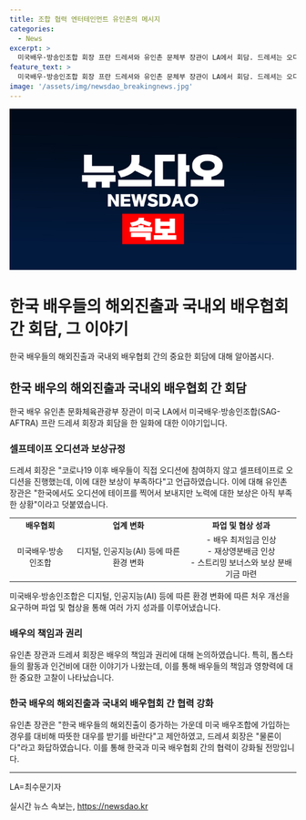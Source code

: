 ```yaml
---
title: 조합 협력 엔터테인먼트 유인촌의 메시지
categories:
  - News
excerpt: >
  미국배우·방송인조합 회장 프란 드레셔와 유인촌 문체부 장관이 LA에서 회담. 드레셔는 오디션 셀프테이프 보상규정을 언급하며, 유 장관은 이를 훌륭한 것으로 평가. 미국 작가조합과의 파업과 협상을 거쳐 보상규정을 도출한 경험을 공유. 드레셔는 환경 변화에 따라 업계 변화가 필요하다고 강조하며, 유 장관은 창작자의 권리보호와 문화 진흥에 대한 중요성을 강조. 한국 배우들의 할리우드 진출 증가에 대응하기 위해 미국 배우조합 가입을 권장.
feature_text: >
  미국배우·방송인조합 회장 프란 드레셔와 유인촌 문체부 장관이 LA에서 회담. 드레셔는 오디션 셀프테이프 보상규정을 언급하며, 유 장관은 이를 훌륭한 것으로 평가. 미국 작가조합과의 파업과 협상을 거쳐 보상규정을 도출한 경험을 공유. 드레셔는 환경 변화에 따라 업계 변화가 필요하다고 강조하며, 유 장관은 창작자의 권리보호와 문화 진흥에 대한 중요성을 강조. 한국 배우들의 할리우드 진출 증가에 대응하기 위해 미국 배우조합 가입을 권장.
image: '/assets/img/newsdao_breakingnews.jpg'
---
```


<p><img src="/assets/img/newsdao_breakingnews.jpg" alt="pcversion 속보" /></p>

<h1>한국 배우들의 해외진출과 국내외 배우협회 간 회담, 그 이야기</h1>

<p data-ke-size="size16">한국 배우들의 해외진출과 국내외 배우협회 간의 중요한 회담에 대해 알아봅시다.</p>

<h2 data-ke-size="size26">한국 배우의 해외진출과 국내외 배우협회 간 회담</h2>

<p>한국 배우 유인촌 문화체육관광부 장관이 미국 LA에서 미국배우·방송인조합(SAG-AFTRA) 프란 드레셔 회장과 회담을 한 일화에 대한 이야기입니다.</p>

<h3>셀프테이프 오디션과 보상규정</h3>

<p>드레셔 회장은 "코로나19 이후 배우들이 직접 오디션에 참여하지 않고 셀프테이프로 오디션을 진행했는데, 이에 대한 보상이 부족하다"고 언급하였습니다. 이에 대해 유인촌 장관은 "한국에서도 오디션에 테이프를 찍어서 보내지만 노력에 대한 보상은 아직 부족한 상황"이라고 덧붙였습니다.</p>

<table>
    <tr>
        <td style="text-align: center; height: 17px;"><b>배우협회</b></td>
        <td style="text-align: center; height: 17px;"><b>업계 변화</b></td>
        <td style="text-align: center; height: 17px;"><b>파업 및 협상 성과</b></td>
    </tr>
    <tr>
        <td style="text-align: center; height: 17px;">미국배우·방송인조합</td>
        <td style="text-align: center; height: 17px;">디지털, 인공지능(AI) 등에 따른 환경 변화</td>
        <td style="text-align: center; height: 17px;">- 배우 최저임금 인상<br>- 재상영분배금 인상<br>- 스트리밍 보너스와 보상 분배기금 마련</td>
    </tr>
</table>

<p>미국배우·방송인조합은 디지털, 인공지능(AI) 등에 따른 환경 변화에 따른 처우 개선을 요구하며 파업 및 협상을 통해 여러 가지 성과를 이루어냈습니다.</p>

<h3>배우의 책임과 권리</h3>

<p>유인촌 장관과 드레셔 회장은 배우의 책임과 권리에 대해 논의하였습니다. 특히, 톱스타들의 활동과 인건비에 대한 이야기가 나왔는데, 이를 통해 배우들의 책임과 영향력에 대한 중요한 고찰이 나타났습니다.</p>

<h3>한국 배우의 해외진출과 국내외 배우협회 간 협력 강화</h3>

<p>유인촌 장관은 "한국 배우들의 해외진출이 증가하는 가운데 미국 배우조합에 가입하는 경우를 대비해 따뜻한 대우를 받기를 바란다"고 제안하였고, 드레셔 회장은 "물론이다"라고 화답하였습니다. 이를 통해 한국과 미국 배우협회 간의 협력이 강화될 전망입니다.</p>

<hr>

<p data-ke-size="size16">LA=최수문기자</p>
실시간 뉴스 속보는, <a href="https://newsdao.kr" rel="dofollow">https://newsdao.kr</a>


